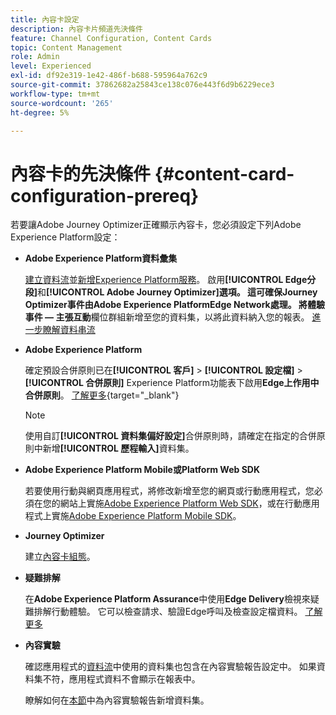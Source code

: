 ```yaml
---
title: 內容卡設定
description: 內容卡片頻道先決條件
feature: Channel Configuration, Content Cards
topic: Content Management
role: Admin
level: Experienced
exl-id: df92e319-1e42-486f-b688-595964a762c9
source-git-commit: 37862682a25843ce138c076e443f6d9b6229ece3
workflow-type: tm+mt
source-wordcount: '265'
ht-degree: 5%

---
```


# 內容卡的先決條件 {#content-card-configuration-prereq}

若要讓Adobe Journey Optimizer正確顯示內容卡，您必須設定下列Adobe Experience Platform設定：

* **Adobe Experience Platform資料彙集**

  [建立資料流](https://experienceleague.adobe.com/en/docs/experience-platform/datastreams/configure)並[新增Experience Platform服務](https://experienceleague.adobe.com/en/docs/experience-platform/datastreams/configure#aep)。 啟用&#x200B;**[!UICONTROL Edge分段]**&#x200B;和&#x200B;**[!UICONTROL Adobe Journey Optimizer]**選項。 這可確保Journey Optimizer事件由Adobe Experience PlatformEdge Network處理。
將**體驗事件 — 主張互動**&#x200B;欄位群組新增至您的資料集，以將此資料納入您的報表。 [進一步瞭解資料串流](https://experienceleague.adobe.com/en/docs/experience-platform/datastreams/configure)

* **Adobe Experience Platform**

  確定預設合併原則已在&#x200B;**[!UICONTROL 客戶]** > **[!UICONTROL 設定檔]** > **[!UICONTROL 合併原則]** Experience Platform功能表下啟用&#x200B;**Edge上作用中合併原則**。 [了解更多](https://experienceleague.adobe.com/docs/experience-platform/profile/merge-policies/ui-guide.html#configure){target="_blank"}

  >[!NOTE]
  >
  >使用自訂&#x200B;**[!UICONTROL 資料集偏好設定]**&#x200B;合併原則時，請確定在指定的合併原則中新增&#x200B;**[!UICONTROL 歷程輸入]**&#x200B;資料集。

* **Adobe Experience Platform Mobile或Platform Web SDK**

  若要使用行動與網頁應用程式，將修改新增至您的網頁或行動應用程式，您必須在您的網站上實施[Adobe Experience Platform Web SDK](https://experienceleague.adobe.com/zh-hant/docs/platform-learn/implement-web-sdk/overview)，或在行動應用程式上實施[Adobe Experience Platform Mobile SDK](https://developer.adobe.com/client-sdks/home/)。

* **Journey Optimizer**

  建立[內容卡組態](#content-card-configuration)。

* **疑難排解**

  在&#x200B;**Adobe Experience Platform Assurance**&#x200B;中使用&#x200B;**Edge Delivery**&#x200B;檢視來疑難排解行動體驗。 它可以檢查請求、驗證Edge呼叫及檢查設定檔資料。 [了解更多](https://experienceleague.adobe.com/zh-hant/docs/experience-platform/assurance/view/edge-delivery)

* **內容實驗**

  確認應用程式的[資料流](https://experienceleague.adobe.com/en/docs/experience-platform/datastreams/overview#_blank)中使用的資料集也包含在內容實驗報告設定中。 如果資料集不符，應用程式資料不會顯示在報表中。

  瞭解如何在[本節](../reports/reporting-configuration.md)中為內容實驗報告新增資料集。
